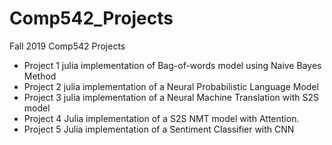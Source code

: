 # Comp542_Projects
Fall 2019 Comp542 Projects 

* Project 1 julia implementation of Bag-of-words model using Naive Bayes Method 
* Project 2 julia implementation of a Neural Probabilistic Language Model  
* Project 3 julia implementation of a Neural Machine Translation with S2S model  
* Project 4 Julia implementation of a S2S NMT model with Attention.
* Project 5 Julia implementation of a Sentiment Classifier with CNN
